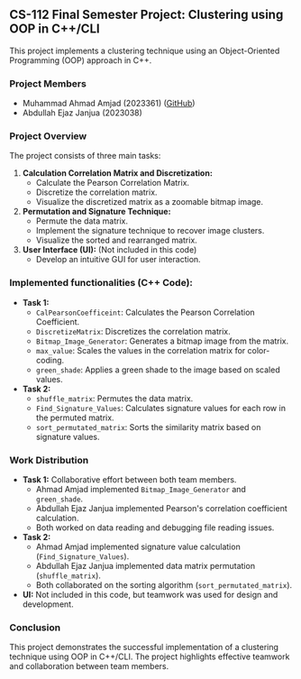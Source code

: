 ## CS-112 Final Semester Project: Clustering using OOP in C++/CLI

This project implements a clustering technique using an Object-Oriented Programming (OOP) approach in C++.

### Project Members

* Muhammad Ahmad Amjad (2023361)  ([GitHub](https://github.com/ahmadamjadd))  
* Abdullah Ejaz Janjua (2023038)

### Project Overview

The project consists of three main tasks:

1. **Calculation Correlation Matrix and Discretization:**
    * Calculate the Pearson Correlation Matrix.
    * Discretize the correlation matrix.
    * Visualize the discretized matrix as a zoomable bitmap image.
2. **Permutation and Signature Technique:**
    * Permute the data matrix.
    * Implement the signature technique to recover image clusters.
    * Visualize the sorted and rearranged matrix.
3. **User Interface (UI):** (Not included in this code)
    * Develop an intuitive GUI for user interaction.

### Implemented functionalities (C++ Code):

* **Task 1:**
    * `CalPearsonCoefficeint`: Calculates the Pearson Correlation Coefficient.
    * `DiscretizeMatrix`: Discretizes the correlation matrix.
    * `Bitmap_Image_Generator`: Generates a bitmap image from the matrix.
    * `max_value`: Scales the values in the correlation matrix for color-coding.
    * `green_shade`: Applies a green shade to the image based on scaled values.
* **Task 2:**
    * `shuffle_matrix`: Permutes the data matrix.
    * `Find_Signature_Values`: Calculates signature values for each row in the permuted matrix.
    * `sort_permutated_matrix`: Sorts the similarity matrix based on signature values.

### Work Distribution

* **Task 1:** Collaborative effort between both team members.
    * Ahmad Amjad implemented `Bitmap_Image_Generator` and `green_shade`.
    * Abdullah Ejaz Janjua implemented Pearson's correlation coefficient calculation.
    * Both worked on data reading and debugging file reading issues.
* **Task 2:**
    * Ahmad Amjad implemented signature value calculation (`Find_Signature_Values`).
    * Abdullah Ejaz Janjua implemented data matrix permutation (`shuffle_matrix`).
    * Both collaborated on the sorting algorithm (`sort_permutated_matrix`).
* **UI:** Not included in this code, but teamwork was used for design and development.

### Conclusion

This project demonstrates the successful implementation of a clustering technique using OOP in C++/CLI.  The project highlights effective teamwork and collaboration between team members.
